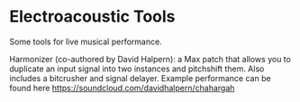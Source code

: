 Electroacoustic Tools
=====================

Some tools for live musical performance.

Harmonizer (co-authored by David Halpern): a Max patch that allows you to duplicate an input signal into two instances and pitchshift them. Also includes a bitcrusher and signal delayer.
Example performance can be found here https://soundcloud.com/davidhalpern/chahargah
